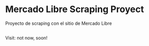 # Mercado Libre Scraping Proyect
Proyecto de scraping con el sitio de Mercado Libre

##
Visit: not now, soon!

